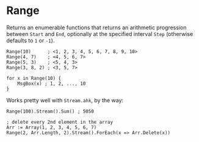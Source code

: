 # Range

Returns an enumerable functions that returns an arithmetic progression
between `Start` and `End`, optionally at the specified interval `Step`
(otherwise defaults to `1` or `-1`).

```ahk
Range(10)      ; <1, 2, 3, 4, 5, 6, 7, 8, 9, 10>
Range(4, 7)    ; <4, 5, 6, 7>
Range(5, 3)    ; <5, 4, 3>
Range(3, 8, 2) ; <3, 5, 7>

for x in Range(10) {
    MsgBox(x) ; 1, 2, ..., 10
}
```

Works pretty well with `Stream.ahk`, by the way:

```ahk
Range(100).Stream().Sum() ; 5050

; delete every 2nd element in the array
Arr := Array(1, 2, 3, 4, 5, 6, 7)
Range(2, Arr.Length, 2).Stream().ForEach(x => Arr.Delete(x))
```

